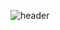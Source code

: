 ![header](https://capsule-render.vercel.app/api?type=transparent&color=auto&height=300&section=header&text=ajrfyd%20dev&fontSize=90)
